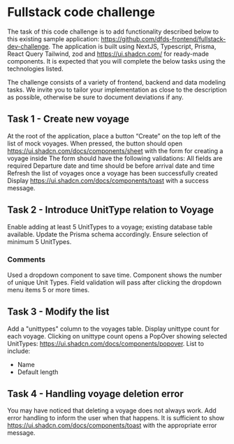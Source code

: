 # Fullstack code challenge

The task of this code challenge is to add functionality described below to this existing sample application: https://github.com/dfds-frontend/fullstack-dev-challenge. The application is built using NextJS, Typescript, Prisma, React Query Tailwind, zod and https://ui.shadcn.com/ for ready-made components. It is expected that you will complete the below tasks using the technologies listed.

The challenge consists of a variety of frontend, backend and data modeling tasks. We invite you to tailor your implementation as close to the description as possible, otherwise be sure to document deviations if any.

## Task 1 - Create new voyage

At the root of the application, place a button “Create” on the top left of the list of mock voyages.
When pressed, the button should open https://ui.shadcn.com/docs/components/sheet with the form for creating a voyage inside
The form should have the following validations:
All fields are required
Departure date and time should be before arrival date and time
Refresh the list of voyages once a voyage has been successfully created
Display https://ui.shadcn.com/docs/components/toast with a success message.

## Task 2 - Introduce UnitType relation to Voyage

Enable adding at least 5 UnitTypes to a voyage; existing database table available.
Update the Prisma schema accordingly.
Ensure selection of minimum 5 UnitTypes.

### Comments

Used a dropdown component to save time. Component shows the number of unique Unit Types.
Field validation will pass after clicking the dropdown menu items 5 or more times.

## Task 3 - Modify the list

Add a "unittypes" column to the voyages table.
Display unittype count for each voyage.
Clicking on unittype count opens a PopOver showing selected UnitTypes: https://ui.shadcn.com/docs/components/popover.
List to include:

* Name
* Default length

## Task 4 - Handling voyage deletion error

You may have noticed that deleting a voyage does not always work. Add error handling to inform the user when that happens. It is sufficient to show https://ui.shadcn.com/docs/components/toast with the appropriate error message.
